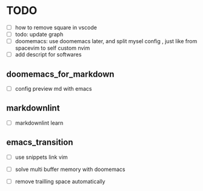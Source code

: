# TODO

- [ ] how to remove square in vscode
- [ ] todo: update graph
- [ ] doomemacs: use doomemacs later, and split mysel config
  , just like from spacevim to self custom nvim
- [ ] add descript for softwares

## doomemacs_for_markdown

- [ ] config preview md with emacs

## markdownlint

- [ ] markdownlint learn

## emacs_transition

- [ ] use snippets link vim
- [ ] solve multi buffer memory with doomemacs
- [ ] remove trailling space automatically

